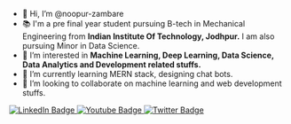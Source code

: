 - 👋 Hi, I’m @noopur-zambare
- :books: I'm a pre final year student pursuing B-tech in Mechanical Engineering from **Indian Institute Of Technology, Jodhpur.** I am also pursuing Minor in Data Science.
- 👀 I’m interested in **Machine Learning, Deep Learning, Data Science, Data Analytics and Development related stuffs.**
- 🌱 I’m currently learning MERN stack, designing chat bots.
- 💞️ I’m looking to collaborate on machine learning and web development stuffs.

<div id="badges">
  <a href="your-linkedin-URL">
    <img src="https://img.shields.io/badge/LinkedIn-blue?style=for-the-badge&logo=linkedin&logoColor=white" alt="LinkedIn Badge"/>
  </a>
  <a href="your-youtube-URL">
    <img src="https://img.shields.io/badge/YouTube-red?style=for-the-badge&logo=youtube&logoColor=white" alt="Youtube Badge"/>
  </a>
  <a href="your-twitter-URL">
    <img src="https://img.shields.io/badge/Twitter-blue?style=for-the-badge&logo=twitter&logoColor=white" alt="Twitter Badge"/>
  </a>
</div>


<!---
noopur-zambare/noopur-zambare is a ✨ special ✨ repository because its `README.md` (this file) appears on your GitHub profile.
You can click the Preview link to take a look at your changes.
--->
